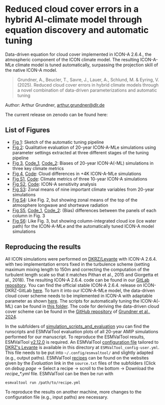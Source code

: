 # Reduced cloud cover errors in a hybrid AI-climate model through equation discovery and automatic tuning
Data-driven equation for cloud cover implemented in ICON-A 2.6.4., the atmospheric component of the ICON climate model. The resulting ICON-A-MLe climate model is tuned automatically, surpassing the projection skill of the native ICON-A model.

> Grundner, A., Beucler, T., Savre, J., Lauer, A., Schlund, M. & Eyring, V. (2025). Reduced cloud cover errors in hybrid climate models through a novel combination of data-driven parameterizations and automatic tuning

Author: Arthur Grundner, [arthur.grundner@dlr.de](mailto:arthur.grundner@dlr.de)

The current release on zenodo can be found here:

## List of Figures

- [Fig 1](fig_1_tuning_pipeline/fig_1.pdf): Sketch of the automatic tuning pipeline
- [Fig 2](simulation_scripts_and_evaluation/fig_2.pdf): Qualitative evaluation of 20-year ICON-A-MLe simulations using parameter
settings extracted at three different stages of the tuning pipeline
- [Fig 3](fig_3_and_S5_biases/fig_3.pdf), [Code_1](fig_3_and_S5_biases/compare_icon_ml_to_icon_a_tuned.ipynb), [Code_2](fig_3_and_S5_biases/compare_icon_ml_to_icon.ipynb): Biases of 20-year ICON-A(-ML) simulations in three key climate metrics
- [Fig 4](fig_4_plus4K/fig_4.pdf), [Code](fig_4_plus4K/cloud_sensitivities.ipynb): Cloud differences in +4K ICON-A-MLe simulations
- [Fig S1](fig_S1_man_tuned/fig_S1.pdf), [Code](fig_S1_man_tuned/giorgetta_fig_7.ipynb): Climate metrics of three 10-year ICON-A simulations
- [Fig S2](fig_S2_sensitivity/fig_S2.pdf), [Code](fig_S2_sensitivity/2402_sensitivity_analysis.ipynb): ICON-A sensitivity analysis
- [Fig S3](simulation_scripts_and_evaluation/fig_S3.pdf): Zonal means of nine important climate variables from 20-year simulations
- [Fig S4](simulation_scripts_and_evaluation/fig_S4.pdf): Like Fig. 2, but showing zonal means of the top of the atmosphere longwave and shortwave radiation
- [Fig S5](fig_3_and_S5_biases/fig_S5.pdf), [Code_1](fig_3_and_S5_biases/compare_icon_ml_to_icon_a_tuned.ipynb), [Code_2](fig_3_and_S5_biases/compare_icon_ml_to_icon.ipynb): (Bias) differences between the panels of each column in Fig. 3
- [Fig S6](simulation_scripts_and_evaluation/fig_S6.pdf): Like Fig. 3, but showing column-integrated cloud ice (ice water path) for the ICON-A-MLe and the automatically tuned ICON-A model simulations

## Reproducing the results

All ICON simulations were performed on [DKRZ/Levante](https://docs.dkrz.de/) with ICON-A 2.6.4. with two implementation errors fixed in the turbulence scheme (setting maximum mixing length to 150m and correcting the computation of the turbulent length scale so that it matches Pithan et al., 2015 and Giorgetta et al., 2018). The resulting ICON-A 2.6.4. code can be found in our [GitLab repository](https://gitlab.dkrz.de/icon-ml/icon_developments/icon-a-ml/-/tree/icon-2-6-4-ml_cloud_cover?ref_type=heads). You can find the official stable ICON-A 2.6.4. release on ICON-DKRZ-GitLab [here](https://gitlab.dkrz.de/icon/icon/-/tree/icon-2.6.4). To turn it into our ICON-A-MLe model, the data-driven cloud cover scheme needs to be implemented in ICON-A with adaptable parameter as shown [here](data_driven_cloud_cover_scheme.txt). The scripts for automatically tuning the ICON-A(-ML) can be found in [this folder](tuning_scripts). The code for deriving the data-driven cloud cover scheme can be found in the [GitHub repository](https://github.com/EyringMLClimateGroup/grundner23james_EquationDiscovery_CloudCover) of [Grundner et al., 2024](https://agupubs.onlinelibrary.wiley.com/doi/full/10.1029/2023MS003763).

In the subfolders of
[simulation_scripts_and_evaluation](simulation_scripts_and_evaluation) you can
find the runscripts and ESMValTool evaluation plots of all 20-year AMIP
simulations performed for our manuscript. To reproduce the ESMValTool results,
ESMValTool
[v2.12.0](https://docs.esmvaltool.org/en/latest/quickstart/installation.html)
is required. An ESMValTool [configuration
file](https://docs.esmvaltool.org/projects/ESMValCore/en/latest/quickstart/configure.html)
tailored to [DKRZ's Levante](https://docs.dkrz.de/doc/levante/) is available in
this directory at `ESMValTool_config-user.yml`. This file needs to be put into
`~/.config/esmvaltool/` and slightly adapted (e.g., output paths). ESMValTool
[recipes](https://docs.esmvaltool.org/projects/ESMValCore/en/latest/recipe/overview.html)
can be found on the websites given by the *Evaluation* link in the `source.txt`
files of the subfolders (Click on *debug page* -> Select a recipe -> scroll to
the bottom -> Download the *recipe_\*.yml* file. ESMValTool can be then be run
with

```bash
esmvaltool run /path/to/recipe.yml
```

To reproduce the results on another machine, more changes to the configuration
file (e.g., input paths) are necessary.

